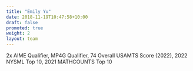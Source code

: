 ```yaml
---
title: "Emily Yu"
date: 2018-11-19T10:47:58+10:00
draft: false
promoted: true
weight: 2
layout: team
---
```


2x AIME Qualifier, MP4G Qualifier, 74 Overall USAMTS Score (2022), 2022 NYSML Top 10, 2021 MATHCOUNTS Top 10 
